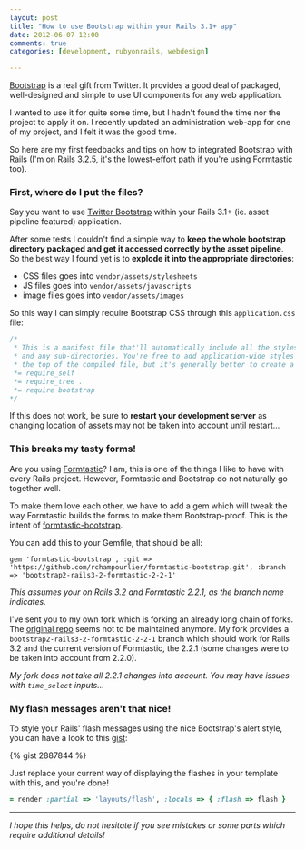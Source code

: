 ```yaml
---
layout: post
title: "How to use Bootstrap within your Rails 3.1+ app"
date: 2012-06-07 12:00
comments: true
categories: [development, rubyonrails, webdesign]

---
```


[Bootstrap](http://twitter.github.com/bootstrap) is a real gift from Twitter. It provides a good deal of packaged, well-designed and simple to use UI components for any web application.

I wanted to use it for quite some time, but I hadn't found the time nor the project to apply it on. I recently updated an administration web-app for one of my project, and I felt it was the good time.

So here are my first feedbacks and tips on how to integrated Bootstrap with Rails (I'm on Rails 3.2.5, it's the lowest-effort path if you're using Formtastic too).

<!-- more -->

### First, where do I put the files?

Say you want to use [Twitter Bootstrap](http://twitter.github.com/bootstrap) within your Rails 3.1+ (ie. asset pipeline featured) application.

After some tests I couldn't find a simple way to **keep the whole bootstrap directory packaged and get it accessed correctly by the asset pipeline**. So the best way I found yet is to **explode it into the appropriate directories**:

- CSS files goes into `vendor/assets/stylesheets`
- JS files goes into `vendor/assets/javascripts`
- image files goes into `vendor/assets/images`

So this way I can simply require Bootstrap CSS through this `application.css` file:

```css app/assets/application.css
/*
 * This is a manifest file that'll automatically include all the stylesheets available in this directory
 * and any sub-directories. You're free to add application-wide styles to this file and they'll appear at
 * the top of the compiled file, but it's generally better to create a new file per style scope.
 *= require_self
 *= require_tree . 
 *= require bootstrap
*/
```

If this does not work, be sure to **restart your development server** as changing location of assets may not be taken into account until restart...

### This breaks my tasty forms!

Are you using [Formtastic](https://github.com/justinfrench/formtastic)? I am, this is one of the things I like to have with every Rails project. However, Formtastic and Bootstrap do not naturally go together well.

To make them love each other, we have to add a gem which will tweak the way Formtastic builds the forms to make them Bootstrap-proof. This is the intent of [formtastic-bootstrap](https://github.com/rchampourlier/formtastic-bootstrap).

You can add this to your Gemfile, that should be all:

```
gem 'formtastic-bootstrap', :git => 'https://github.com/rchampourlier/formtastic-bootstrap.git', :branch => 'bootstrap2-rails3-2-formtastic-2-2-1'
```
_This assumes your on Rails 3.2 and Formtastic 2.2.1, as the branch name indicates._

I've sent you to my own fork which is forking an already long chain of forks. The [original repo](https://github.com/mjbellantoni/formtastic-bootstrap) seems not to be maintained anymore. My fork provides a `bootstrap2-rails3-2-formtastic-2-2-1` branch which should work for Rails 3.2 and the current version of Formtastic, the 2.2.1 (some changes were to be taken into account from 2.2.0).

_My fork does not take all 2.2.1 changes into account. You may have issues with `time_select` inputs..._

### My flash messages aren't that nice!

To style your Rails' flash messages using the nice Bootstrap's alert style, you can have a look to this [gist](https://gist.github.com/2887844):

{% gist 2887844 %}

Just replace your current way of displaying the flashes in your template with this, and you're done!

```ruby
= render :partial => 'layouts/flash', :locals => { :flash => flash }
```

---

_I hope this helps, do not hesitate if you see mistakes or some parts which require additional details!_